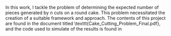In this work, I tackle the problem of determining the expected number of pieces generated by $n$ cuts on a round cake. This problem necessitated the creation of a suitable framework and approach. The contents of this project are found in the document titled \texttt{Cake\_Cutting\_Problem\_Final.pdf}, and the code used to simulate of the results is found in
